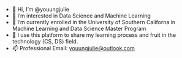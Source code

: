 - 👋 Hi, I’m @youungjulie
- 👀 I’m interested in Data Science and Machine Learning
- 🌱 I’m currently enrolled in the University of Southern Californa in Machine Learning and Data Science Master Program
- 💞️ I use this platform to share my learning process and fruit in the technology (CS, DS) field. 
- 📫 Professional Email: youungjulie@outlook.com

<!---
youungjulie/youungjulie is a ✨ special ✨ repository because its `README.md` (this file) appears on your GitHub profile.
You can click the Preview link to take a look at your changes.
--->
